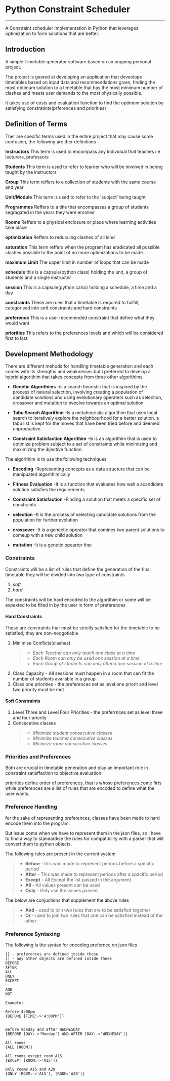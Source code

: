 # Python Constraint Scheduler
___

A Constraint scheduler Implementation in Python that leverages optimization to form solutions that are better.


## Introduction
A simple Timetable generator software based on an ongoing personal project. 

The project is geared at developing an application that deveolops timetables based on input data and recommendations given,
finding the most optimum solution to a timetable that has the most minimum number of clashes and meets user demands to the
most physically possible.

It takes use of costs and evaluation function to find the optimum solution by satisfying constratints(prferences and priorities)


## Definition of Terms
Ther are specific terms used in the entire project that may cause some confusion, the following are ther definitions

**Instructors**     This term is used to encompass any individual that teaches i.e lecturers, professors

**Students**        This term is used to refer to learner who will be involved in beong taught by the instructors

**Group**           This term reffers to a collection of students with the same course and year

**Unit/Module**     This term is used to refer to the 'subject' being taught

**Programmes**      Reffers to a title that encompasses a group of students segragated in the years they were enrolled

**Rooms**           Reffers to a physical enclosure or place where learning activities take place

**optimization**    Reffers to reducuing clashes of all kind

**saturation**      This term reffers when the program has eradicated all possible clashes possible to the point of no more optimizations to be made

**maximum Limit**   The upper limit in number of loops that can be made

**schedule**        this is a capsule(python class) holding the unit, a group of students and a single instructor

**session**         This is a capsule(python calss) holding a schedule, a time and a day

**constraints**     These are rules that a timetable is required to fullfill, categorised into soft constraints and hard constraints

**preference**      This is a user recommnded constraint that define what they would want

**priorities**      This refers to the preferences levels and which will be considered first to last

## Development Methodology
There are different mehods for handling timetable generation and each comes with its strengths and weaknesses but i preferred 
to develop a hybrid algorithim that takes concepts from three other algorithims

- **Genetic Algorithims**                   -is a search heuristic that is inspired by the process of natural selection, involving creating a population of candidate solutions and using evelutionary operaters such as selection, crossover and mutation to eveolve towards an optimal solution

- **Tabu Search Algorithim**                -Is a metaheuristic algorithim that uses local search to iteratively explore the neighbourhood for a better solution. a tabu list is kept for the moves that have been tried before and deemed unproductive.

- **Constraint Satisfaction Algorithim**    -Is is an algorithim that is used to optimize problem subject to a set of constraints while minimizing and maximizing the ibjective function

The algorithim is to use the following techniques
- **Encoding**                -Representing concepts as a data structure that can be manipuated algorithimically

- **Fitness Evaluation**      -It is a function that evaluates how well a acandidate solution satisfies the requirements
- **Constraint Satisfaction** -Finding a solution that meets a specific set of constraints
- **selection**               -It is the process of selecting candidate solutions from the population for further evolution
- **crossover**               -It is a geneetic operator that comines two parent solutions to comeup with a new child solution
- **mutation**                -It is a genetic opeartor that 

### Constraints
Constraints will be a list of rules that define the generation of the final timetable
they will be divided into two type of constraints
1. *soft*
2. *hard*

The constraints will be hard encoded to the algorithim or some will be expexted to be filled in by the user
in form of preferences

#### Hard Constraints
These are constraints thar must be strictly satisfied for the timetable to be satisfied, they are non-neogotiable
1. Minimise Conflicts(clashes)
    > - *Each Teacher can only teach one class at a time*
    > - *Each Room can only be used one session at a time*
    > - *Each Group of students can only attend one session at a time*
2. Class Capacity - All sessions must happen in a room that can fit the number of students available in a group
3. Class one priorities - the preferences set as level one priorit and level two priority must be met

#### Soft Constraints
1. Level Three and Level Four Priorities - the preferrnces set as level three and four priority
2. Consecetive classes 
    > - *Minimize student consecutive classes*
    > - *Minimize teacher consecutive classes*
    > - *Minimize room consecutive classes*

### Priorities and Preferences
Both are crucial in timetable generation and play an important role in constraint satisffaction to objective evaluation

priorities define order of preferences, that is whose preferences come firts while preferences are a list of rules that are encoded to
define what the user wants.

### Preference Handling
for the sake of representing preferences, classes have been made to hard encode them into the program.

But issue come when we have to represent them in the json files, so i have to find a way to standardise the rules for 
compatibility with a parser that will convert them to python objects.

The following rules are present in the current system
> - **Before** - this was made to represent periods before a specific period
> - **After** -     This was made to represent periods after a spacific period
> - **Except** -    All Except the list passed in the argument
> - **All** - All values present can be used
> - **Only** - Only use the values passed

The below are conjuctions that supplement the above rules
> - **And** - used to join two rules that are to be satisfied together
> - **Or** - used to join two rules that one can be satisfied instead of the other

### Preference Syntaxing
The following is the syntax for encoding prefernce on json files

```
{} - preferences are defined inside these
[] - any other objects are defined inside these 
BEFORE
AFTER
ALL
ONLY
EXCEPT

AND
NOT

Example:

Before 4:00pm
{BEFORE [TIME:->'4:00PM']}


Before monday and after WEDNESDAY
{BEFORE [DAY:->'Monday'] AND AFTER [DAY:->'WEDNESAY']}

All rooms
{ALL [ROOM]}

All rooms except room A15
{EXCEPT [ROOM:->'A15']}

Only rooms A15 and A20
{ONLY [ROOM:->'A15'], [ROOM:'A20']}
```





